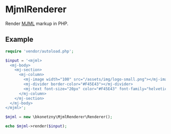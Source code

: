 # MjmlRenderer

Render [MJML](https://mjml.io/) markup in PHP.

## Example
```php
require 'vendor/autoload.php';

$input = '<mjml>
  <mj-body>
    <mj-section>
      <mj-column>
        <mj-image width="100" src="/assets/img/logo-small.png"></mj-image>
        <mj-divider border-color="#F45E43"></mj-divider>
        <mj-text font-size="20px" color="#F45E43" font-family="helvetica">Hello World</mj-text>
      </mj-column>
    </mj-section>
  </mj-body>
</mjml>';

$mjml = new \bkonetzny\MjmlRenderer\Renderer();

echo $mjml->render($input);
```
